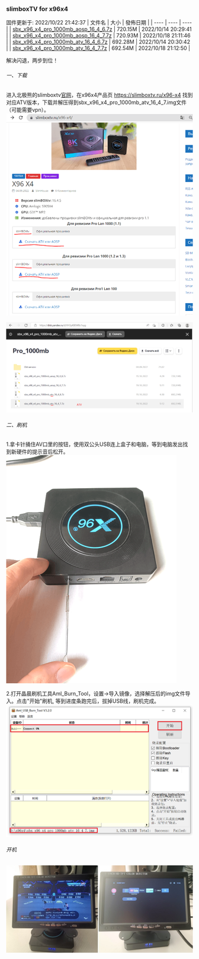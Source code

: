 ### slimboxTV for x96x4

固件更新于: 2022/10/22 21:42:37
| 文件名 | 大小 | 發佈日期 |
| ---- | ---- | ---- |
 | [sbx_x96_x4_pro_1000mb_aosp_16_4_6.7z](https://downloader.disk.yandex.ru/disk/2d7bb1d5cc0119511bb069e17d78e75c85ac28702b8c02d5ff961ea946b0fdb2/63542b92/Arlo4ikbYaCSRCfmCwxQEWG7oCVBTRMUPqKBChuzih1mSJ-ITMr4s9ZlPJSFUMKAPE_jKCkuxrBxAsvQccy56A%3D%3D?uid=0&filename=sbx_x96_x4_pro_1000mb_aosp_16_4_6.7z&disposition=attachment&hash=X7RmxaQDlo32xE7MgGwez/250YHfgd2XGtuj4kLZA/q0ro%2B8lE56dyOEu6s%2Bccl/q/J6bpmRyOJonT3VoXnDag%3D%3D%3A/sbx_x96_x4_pro_1000mb_aosp_16_4_6.7z&limit=0&content_type=application%2Fx-7z-compressed&owner_uid=40520828&fsize=755127679&hid=732dfaae3bd762b88c242ed7e4a300b4&media_type=compressed&tknv=v2) | 720.15M | 2022/10/14 20:29:41 |
 | [sbx_x96_x4_pro_1000mb_aosp_16_4_7.7z](https://downloader.disk.yandex.ru/disk/8ba8b81d9ee753c1475c140c4a3f40b2dd5d6387295b5357f8b73cc1b9f9fdc8/63542b92/Arlo4ikbYaCSRCfmCwxQEeWau3h68kPxLhdNxF50fdVzDOkR-oj9VltWGstkypzTo1VZDV9-VLEmwEljxFghhg%3D%3D?uid=0&filename=sbx_x96_x4_pro_1000mb_aosp_16_4_7.7z&disposition=attachment&hash=X7RmxaQDlo32xE7MgGwez/250YHfgd2XGtuj4kLZA/q0ro%2B8lE56dyOEu6s%2Bccl/q/J6bpmRyOJonT3VoXnDag%3D%3D%3A/sbx_x96_x4_pro_1000mb_aosp_16_4_7.7z&limit=0&content_type=application%2Fx-7z-compressed&owner_uid=40520828&fsize=755947602&hid=ddeb5990d18a7554cb6e9c0e498016f3&media_type=compressed&tknv=v2) | 720.93M | 2022/10/18 21:11:46 |
 | [sbx_x96_x4_pro_1000mb_atv_16_4_6.7z](https://downloader.disk.yandex.ru/disk/646df263cb6c55b27bf36ebf437af8cb9522a95a673f7dcff0562f91db776c87/63542b92/Arlo4ikbYaCSRCfmCwxQEQ82kkM7Gq4fUCKsbw5yu_1SJCEuZ33RkThgLvarbtsyKqysKPAF_FX3CL5ZEUuGTw%3D%3D?uid=0&filename=sbx_x96_x4_pro_1000mb_atv_16_4_6.7z&disposition=attachment&hash=X7RmxaQDlo32xE7MgGwez/250YHfgd2XGtuj4kLZA/q0ro%2B8lE56dyOEu6s%2Bccl/q/J6bpmRyOJonT3VoXnDag%3D%3D%3A/sbx_x96_x4_pro_1000mb_atv_16_4_6.7z&limit=0&content_type=application%2Fx-7z-compressed&owner_uid=40520828&fsize=725906265&hid=ddc935bdde746ea3c61cbb1bc90e6dbe&media_type=compressed&tknv=v2) | 692.28M | 2022/10/14 20:30:42 |
 | [sbx_x96_x4_pro_1000mb_atv_16_4_7.7z](https://downloader.disk.yandex.ru/disk/ccebf482e39e8549ee13341c591d8c5c4e31281af139b430bb6c9999362ebed8/63542b92/Arlo4ikbYaCSRCfmCwxQEZzNgarnQSAfYyx96CdPWlazlMb4EFIbhlKzqVMXPRzMYiwjt4CMtkMnR7E7ztHtnA%3D%3D?uid=0&filename=sbx_x96_x4_pro_1000mb_atv_16_4_7.7z&disposition=attachment&hash=X7RmxaQDlo32xE7MgGwez/250YHfgd2XGtuj4kLZA/q0ro%2B8lE56dyOEu6s%2Bccl/q/J6bpmRyOJonT3VoXnDag%3D%3D%3A/sbx_x96_x4_pro_1000mb_atv_16_4_7.7z&limit=0&content_type=application%2Fx-7z-compressed&owner_uid=40520828&fsize=726179937&hid=928df8a07f2da2049a2ced0bf2a61183&media_type=compressed&tknv=v2) | 692.54M | 2022/10/18 21:12:50 |


解决闪退，两步到位！
###### 一、下载
进入北极熊的slimboxtv[官网](https://slimboxtv.ru)，在x96x4产品页 https://slimboxtv.ru/x96-x4 找到对应ATV版本，下载并解压得到sbx_x96_x4_pro_1000mb_atv_16_4_7.img文件（可能需要vpn）。
![Image text](img/slimboxtv.ru_x96-x4_.png)

![Image text](img/download-atv.png)

###### 二、刷机

1.拿卡针捅住AV口里的按钮，使用双公头USB连上盒子和电脑，等到电脑发出找到新硬件的提示音后松开。
![Image text](img/holdon.png)

2.打开晶晨刷机工具Aml_Burn_Tool，设置->导入镜像，选择解压后的img文件导入。点击"开始"刷机, 等到进度条跑完后，拔掉USB线，刷机完成。
![Image text](img/aml-tool.png)

###### 开机
![Image text](img/done.jpg)